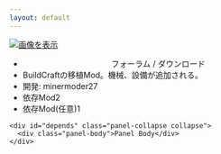 ```yaml
---
layout: default
---
```

<div class="panel-group">
  <div class="panel panel-default">
    <div class="panel-body">
      <a href="http://minetest.wiki.fc2.com/image/mod_buildtest.png" rel="lightbox" title="画像を表示" class="thumbnail">
        <img src="http://minetest.wiki.fc2.com/image/mod_buildtest.png" alt="画像を表示" border="0" class="thumbnail_square">
      </a>
    </div>
	  <ul class="list-group">
	  	<li class="list-group-item" align="center">フォーラム / ダウンロード</li>
	  	<li class="list-group-item">BuildCraftの移植Mod。機械、設備が追加される。</li>
	  	<li class="list-group-item">開発: minermoder27</li>
      <li class="list-group-item">依存Mod<span class="badge">2</span></li>
      <li class="list-group-item">依存Mod(任意)<span class="badge">1</span></li>
    </ul>
    
    <div id="depends" class="panel-collapse collapse">
      <div class="panel-body">Panel Body</div>
    </div>
  </div>
</div>
